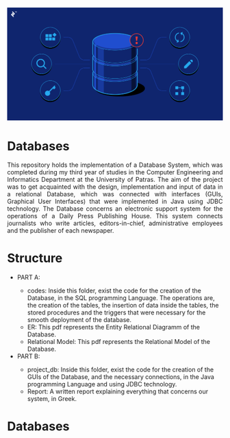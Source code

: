 <p align="center">
  <img src="images/databases.png" />
</p>

# Databases
<p align="justify">
    This repository holds the implementation of a Database System, which was completed during my third year of studies in the Computer Engineering and Informatics Department at the University of Patras. The aim of the project was to get acquainted with the design, implementation and input of data in a relational Database, which was connected with interfaces (GUIs, Graphical User Interfaces) that were implemented in Java using JDBC technology. The Database concerns an electronic support system for the operations of a Daily Press Publishing House. This system connects journalists who write articles, editors-in-chief, administrative employees and the publisher of each newspaper.
</p>

# Structure
<p align="justify">
    <ul>
        <li>PART A:</li>
            <ul>
                <li>codes: Inside this folder, exist the code for the creation of the Database, in the SQL programming Language. The operations are, the creation of the tables, the insertion of data inside the tables, the stored procedures and the triggers that were necessary for the smooth deployment of the database.</li>
                <li>ER: This pdf represents the Entity Relational Diagramm of the Database.</li>
                <li>Relational Model: This pdf represents the Relational Model of the Database.</li>
            </ul>
        <li>PART B:</li>
            <ul>
                <li>project_db: Inside this folder, exist the code for the creation of the GUIs of the Database, and the necessary connections, in the Java programming Language and using JDBC technology. </li>
                <li>Report: A written report explaining everything that concerns our system, in Greek.</li>
            </ul>
    </ul>
</p>


# Databases